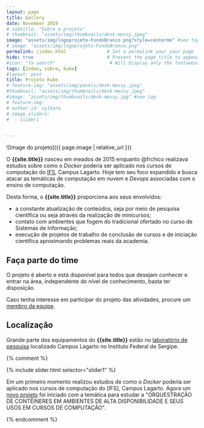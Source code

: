 ```yaml
---
layout: page
title: Gallery
date: November 2019
# subtitle: "Sobre o projeto"   
# thumbnail: "assets/img/thumbnails/desk-messy.jpeg"
image: "assets/img/logoprojeto-FundoBranco.png?style=centerme" #seo tag
# image: "assets/img/logoprojeto-FundoBranco.png" 
permalink: /index.html               # Set a permalink your your page
hide: true                           # Prevent the page title to appear in the navbar
#icon: "fa-search"                    # Will Display only the fontawesome icon (here: fa-search) and not the title
tags: [index, sobre, kube]
#layout: post
title: Projeto Kube
# feature-img: "assets/img/pexels/desk-messy.jpeg"
#thumbnail: "assets/img/thumbnails/desk-messy.jpeg"
#image: "assets/img/thumbnails/desk-messy.jpg" #seo tag
# feature-img:
# author-id: sylhare
# image_sliders:
#  - slider1


---
```



![Image do projeto]({{ page.image | relative_url }})

O **{{site.title}}**  nasceu em meados de 2015 enquanto @frchico realizava estudos sobre como o *Docker* poderia ser aplicado nos cursos de computação do [IFS](http://www.ifs.edu.br), Campus Lagarto. Hoje tem seu foco expandido e busca atacar as temáticas de computação em nuvem e *Devops* associadas com o ensino de computação. 

Desta forma, o **{{site.title}}** proporciona aos seus envolvidos:

- a constante atualização de conteúdos, seja por meio de pesquisa científica ou seja através da realização de minicursos;
- contato com ambientes que fogem do tradicional ofertado no curso de Sistemas de Informação;
- execução de projetos de trabalho de conclusão de cursos e de iniciação científica aproximando problemas reais da academia.


## Faça parte do time
 
O projeto é aberto e está disponível para todos que desejam conhecer e entrar na área, independente do nível de conhecimento, basta ter disposição.

Caso tenha interesse em participar do projeto das atividades, procure um [membro da equipe](equipe).

## Localização

Grande parte dos equipamentos do **{{site.title}}** estão no [laboratório de pesquisa](laboratorio) localizado Campus Lagarto no Instituto Federal de Sergipe.
  


{% comment %}


{% include slider.html selector="slider1" %}


Em um primeiro momento realizou estudos de como o *Docker* poderia ser aplicado nos cursos de computação do [IFS], Campus Lagarto. Agora um [novo projeto](/projetokube2019/sobre.md) foi iniciado com a temática para estudar a "ORQUESTRAÇÃO DE CONTÊINERES EM AMBIENTES DE ALTA DISPONIBILIDADE E SEUS USOS EM CURSOS DE COMPUTAÇÃO".

{% endcomment %}